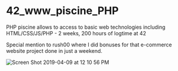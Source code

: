 # 42_www_piscine_PHP
PHP piscine allows to access to basic web technologies including HTML/CSS/JS/PHP - 2 weeks, 200 hours of logtime at 42

Special mention to rush00 where I did bonuses for that e-commerce website project done in just a weekend.

![Screen Shot 2019-04-09 at 12 10 56 PM](https://user-images.githubusercontent.com/45239771/55792286-9b770500-5ac0-11e9-8b95-11d407b2adc8.png)

